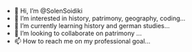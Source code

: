 - 👋 Hi, I’m @SolenSoidiki
- 👀 I’m interested in history, patrimony, geography, coding...
- 🌱 I’m currently learning history and german studies...
- 💞️ I’m looking to collaborate on patrimony ...
- 📫 How to reach me on my professional goal...

<!---
SolenSoidiki/SolenSoidiki is a ✨ special ✨ repository because its `README.md` (this file) appears on your GitHub profile.
You can click the Preview link to take a look at your changes.
--->
